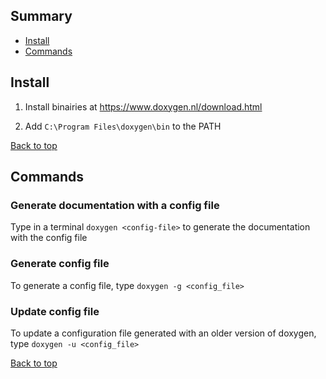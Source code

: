 ## Summary

* [Install](#install)
* [Commands](#commands)

## Install

1. Install binairies at https://www.doxygen.nl/download.html

2. Add `C:\Program Files\doxygen\bin` to the PATH

[Back to top](#summary)

## Commands

### Generate documentation with a config file

Type in a terminal `doxygen <config-file>` to generate the documentation with the config file

### Generate config file

To generate a config file, type `doxygen -g <config_file>`

### Update config file

To update a configuration file generated with an older version of doxygen, type `doxygen -u <config_file>`

[Back to top](#summary)
